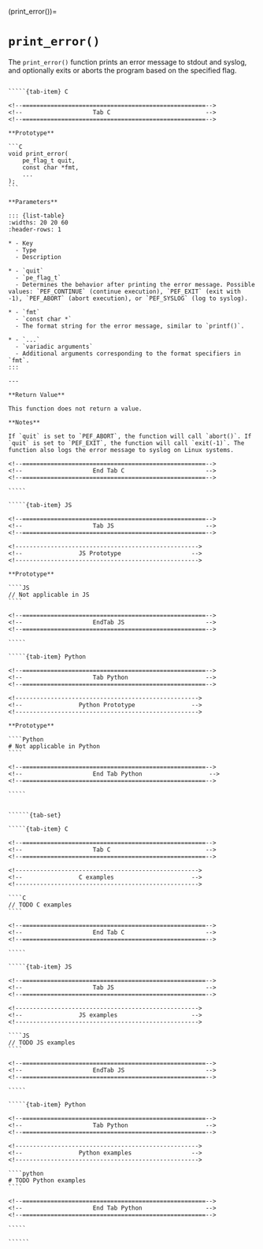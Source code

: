 <!-- ============================================================== -->
(print_error())=
# `print_error()`
<!-- ============================================================== -->

The `print_error()` function prints an error message to stdout and syslog, and optionally exits or aborts the program based on the specified flag.

<!------------------------------------------------------------>
<!--                    Prototypes                          -->
<!------------------------------------------------------------>

``````{tab-set}

`````{tab-item} C

<!--====================================================-->
<!--                    Tab C                           -->
<!--====================================================-->

**Prototype**

```C
void print_error(
    pe_flag_t quit,
    const char *fmt,
    ...
);
```

**Parameters**

::: {list-table}
:widths: 20 20 60
:header-rows: 1

* - Key
  - Type
  - Description

* - `quit`
  - `pe_flag_t`
  - Determines the behavior after printing the error message. Possible values: `PEF_CONTINUE` (continue execution), `PEF_EXIT` (exit with -1), `PEF_ABORT` (abort execution), or `PEF_SYSLOG` (log to syslog).

* - `fmt`
  - `const char *`
  - The format string for the error message, similar to `printf()`.

* - `...`
  - `variadic arguments`
  - Additional arguments corresponding to the format specifiers in `fmt`.
:::

---

**Return Value**

This function does not return a value.

**Notes**

If `quit` is set to `PEF_ABORT`, the function will call `abort()`. If `quit` is set to `PEF_EXIT`, the function will call `exit(-1)`. The function also logs the error message to syslog on Linux systems.

<!--====================================================-->
<!--                    End Tab C                       -->
<!--====================================================-->

`````

`````{tab-item} JS

<!--====================================================-->
<!--                    Tab JS                          -->
<!--====================================================-->

<!---------------------------------------------------->
<!--                JS Prototype                    -->
<!---------------------------------------------------->

**Prototype**

````JS
// Not applicable in JS
````

<!--====================================================-->
<!--                    EndTab JS                       -->
<!--====================================================-->

`````

`````{tab-item} Python

<!--====================================================-->
<!--                    Tab Python                      -->
<!--====================================================-->

<!---------------------------------------------------->
<!--                Python Prototype                -->
<!---------------------------------------------------->

**Prototype**

````Python
# Not applicable in Python
````

<!--====================================================-->
<!--                    End Tab Python                   -->
<!--====================================================-->

`````

``````

<!------------------------------------------------------------>
<!--                    Examples                            -->
<!------------------------------------------------------------>

```````{dropdown} Examples

``````{tab-set}

`````{tab-item} C

<!--====================================================-->
<!--                    Tab C                           -->
<!--====================================================-->

<!---------------------------------------------------->
<!--                C examples                      -->
<!---------------------------------------------------->

````C
// TODO C examples
````

<!--====================================================-->
<!--                    End Tab C                       -->
<!--====================================================-->

`````

`````{tab-item} JS

<!--====================================================-->
<!--                    Tab JS                          -->
<!--====================================================-->

<!---------------------------------------------------->
<!--                JS examples                     -->
<!---------------------------------------------------->

````JS
// TODO JS examples
````

<!--====================================================-->
<!--                    EndTab JS                       -->
<!--====================================================-->

`````

`````{tab-item} Python

<!--====================================================-->
<!--                    Tab Python                      -->
<!--====================================================-->

<!---------------------------------------------------->
<!--                Python examples                 -->
<!---------------------------------------------------->

````python
# TODO Python examples
````

<!--====================================================-->
<!--                    End Tab Python                  -->
<!--====================================================-->

`````

``````

```````
